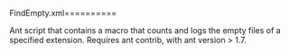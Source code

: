 FindEmpty.xml==========

Ant script that contains a macro that counts and logs the empty files of a specified extension.
Requires ant contrib, with ant version > 1.7.